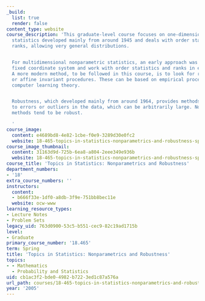 ```yaml
---
_build:
  list: true
  render: false
content_type: website
course_description: 'This graduate-level course focuses on one-dimensional nonparametric
  statistics developed mainly from around 1945 and deals with order statistics and
  ranks, allowing very general distributions.


  For multidimensional nonparametric statistics, an early approach was to choose a
  fixed coordinate system and work with order statistics and ranks in each coordinate.
  A more modern method, to be followed in this course, is to look for rotationally
  or affine invariant procedures. These can be based on empirical processes as in
  computer learning theory.


  Robustness, which developed mainly from around 1964, provides methods that are resistant
  to errors or outliers in the data, which can be arbitrarily large. Nonparametric
  methods tend to be robust.

  '
course_image:
  content: e4689bd8-4e82-1cbe-f0e9-3289d30e0fc2
  website: 18-465-topics-in-statistics-nonparametrics-and-robustness-spring-2005
course_image_thumbnail:
  content: 31163d9d-725b-6ea8-a804-2eee349e936b
  website: 18-465-topics-in-statistics-nonparametrics-and-robustness-spring-2005
course_title: 'Topics in Statistics: Nonparametrics and Robustness'
department_numbers:
- '18'
extra_course_numbers: ''
instructors:
  content:
  - b666f33e-1df0-a8db-3f9e-751bb8bec11e
  website: ocw-www
learning_resource_types:
- Lecture Notes
- Problem Sets
legacy_uid: 763d0900-53c5-b551-cec9-82c19ad1715b
level:
- Graduate
primary_course_number: '18.465'
term: Spring
title: 'Topics in Statistics: Nonparametrics and Robustness'
topics:
- - Mathematics
  - Probability and Statistics
uid: cb1ac3f2-bde0-4982-b722-3ed1c87a576a
url_path: courses/18-465-topics-in-statistics-nonparametrics-and-robustness-spring-2005
year: '2005'
---
```

